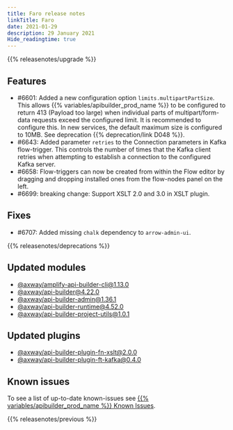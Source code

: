```yaml
---
title: Faro release notes
linkTitle: Faro
date: 2021-01-29
description: 29 January 2021
Hide_readingtime: true
---
```


{{% releasenotes/upgrade %}}

## Features

* #6601: Added a new configuration option `limits.multipartPartSize`. This allows {{% variables/apibuilder_prod_name %}} to be configured to return 413 (Payload too large) when individual parts of multipart/form-data requests exceed the configured limit. It is recommended to configure this. In new services, the default maximum size is configured to 10MB. See deprecation {{% deprecation/link D048 %}}.
* #6643: Added parameter `retries` to the Connection parameters in Kafka flow-trigger. This controls the number of times that the Kafka client retries when attempting to establish a connection to the configured Kafka server.
* #6658: Flow-triggers can now be created from within the Flow editor by dragging and dropping installed ones from the flow-nodes panel on the left.
* #6699: breaking change: Support XSLT 2.0 and 3.0 in XSLT plugin.

## Fixes

* #6707: Added missing `chalk` dependency to `arrow-admin-ui`.

{{% releasenotes/deprecations %}}

## Updated modules

* [@axway/amplify-api-builder-cli@1.13.0](https://www.npmjs.com/package/@axway/amplify-api-builder-cli/v/1.13.0)
* [@axway/api-builder@4.22.0](https://www.npmjs.com/package/@axway/api-builder/v/4.22.0)
* [@axway/api-builder-admin@1.36.1](https://www.npmjs.com/package/@axway/api-builder-admin/v/1.36.1)
* [@axway/api-builder-runtime@4.52.0](https://www.npmjs.com/package/@axway/api-builder-runtime/v/4.52.0)
* [@axway/api-builder-project-utils@1.0.1](https://www.npmjs.com/package/@axway/api-builder-project-utils/v/1.0.1)

## Updated plugins

* [@axway/api-builder-plugin-fn-xslt@2.0.0](https://www.npmjs.com/package/@axway/api-builder-plugin-fn-xslt)
* [@axway/api-builder-plugin-ft-kafka@0.4.0](https://www.npmjs.com/package/@axway/api-builder-plugin-ft-kafka/v/0.4.0)

## Known issues

To see a list of up-to-date known-issues see [{{% variables/apibuilder_prod_name %}} Known Issues](/docs/known_issues).

{{% releasenotes/previous %}}
